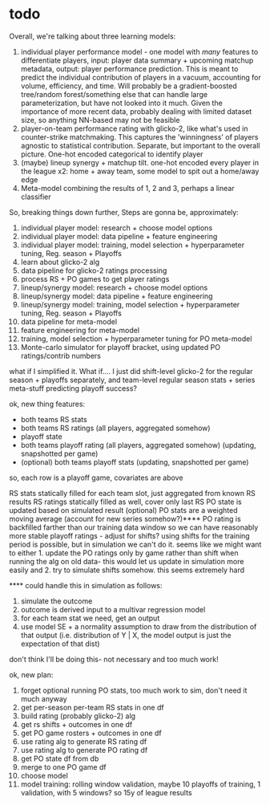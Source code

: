 # todo
Overall, we're talking about three learning models:

1. individual player performance model - one model with *many* features to differentiate players, input: player data summary + upcoming matchup metadata, output: player performance prediction.  This is meant to predict the individual contribution of players in a vacuum, accounting for volume, efficiency, and time.  Will probably be a gradient-boosted tree/random forest/something else that can handle large parameterization, but have not looked into it much. Given the importance of more recent data, probably dealing with limited dataset size, so anything NN-based may not be feasible
2. player-on-team performance rating with glicko-2, like what's used in counter-strike matchmaking.  This captures the 'winningness' of players agnostic to statistical contribution. Separate, but important to the overall picture. One-hot encoded categorical to identify player
3. (maybe) lineup synergy + matchup tilt.  one-hot encoded every player in the league x2: home + away team, some model to spit out a home/away edge
4. Meta-model combining the results of 1, 2 and 3, perhaps a linear classifier

So, breaking things down further, Steps are gonna be, approximately:

1. individual player model: research + choose model options
2. individual player model: data pipeline + feature engineering
3. individual player model: training, model selection + hyperparameter tuning, Reg. season + Playoffs
4. learn about glicko-2 alg
5. data pipeline for glicko-2 ratings processing
6. process RS + PO games to get player ratings
7. lineup/synergy model: research + choose model options
8. lineup/synergy model: data pipeline + feature engineering
9. lineup/synergy model: training, model selection + hyperparameter tuning, Reg. season + Playoffs
10. data pipeline for meta-model
11. feature engineering for meta-model
12. training, model selection + hyperparameter tuning for PO meta-model
13. Monte-carlo simulator for playoff bracket, using updated PO ratings/contrib numbers


what if I simplified it.  What if.... I just did shift-level glicko-2 for the regular season + playoffs separately, and team-level regular season stats + series meta-stuff predicting playoff success?

ok, new thing features:

- both teams RS stats
- both teams RS ratings (all players, aggregated somehow)
- playoff state
- both teams playoff rating (all players, aggregated somehow) (updating, snapshotted per game)
- (optional) both teams playoff stats (updating, snapshotted per game)

so, each row is a playoff game, covariates are above

RS stats statically filled for each team slot, just aggregated from known RS results
RS ratings statically filled as well, cover only last RS
PO state is updated based on simulated result
(optional) PO stats are a weighted moving average (account for new series somehow?)****
PO rating is backfilled farther than our training data window so we can have reasonably more stable playoff ratings
    - adjust for shifts? using shifts for the training period is possible, but in simulation we can't do it. seems like we might want to either
        1. update the PO ratings only by game rather than shift when running the alg on old data- this would let us update in simulation more easily and 
        2. try to simulate shifts somehow.  this seems extremely hard


**** could handle this in simulation as follows:
1. simulate the outcome 
2. outcome is derived input to a multivar regression model
3. for each team stat we need, get an output
4. use model SE + a normality assumption to draw from the distribution of that output (i.e. distribution of Y | X, the model output is just the expectation of that dist)

don't think I'll be doing this- not necessary and too much work!


ok, new plan:

1. forget optional running PO stats, too much work to sim, don't need it much anyway
2. get per-season per-team RS stats in one df
3. build rating (probably glicko-2) alg
4. get rs shifts + outcomes in one df
5. get PO game rosters + outcomes in one df
6. use rating alg to generate RS rating df
7. use rating alg to generate PO rating df
8. get PO state df from db
9. merge to one PO game df
10. choose model
10. model training: rolling window validation, maybe 10 playoffs of training, 1 validation, with 5 windows? so 15y of league results





